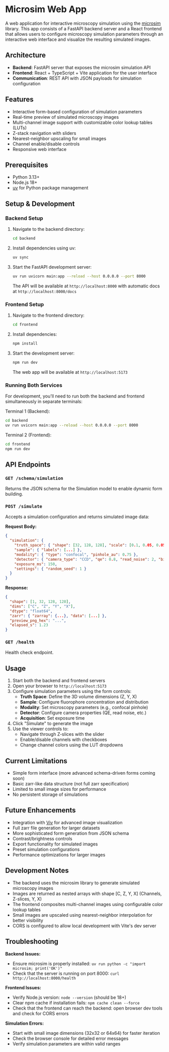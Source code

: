 # Microsim Web App

A web application for interactive microscopy simulation using the [microsim](https://github.com/pymmcore-plus/microsim) library. This app consists of a FastAPI backend server and a React frontend that allows users to configure microscopy simulation parameters through an interactive web interface and visualize the resulting simulated images.

## Architecture

- **Backend**: FastAPI server that exposes the microsim simulation API
- **Frontend**: React + TypeScript + Vite application for the user interface
- **Communication**: REST API with JSON payloads for simulation configuration

## Features

- Interactive form-based configuration of simulation parameters
- Real-time preview of simulated microscopy images
- Multi-channel image support with customizable color lookup tables (LUTs)
- Z-stack navigation with sliders
- Nearest-neighbor upscaling for small images
- Channel enable/disable controls
- Responsive web interface

## Prerequisites

- Python 3.13+
- Node.js 18+
- [uv](https://docs.astral.sh/uv/) for Python package management

## Setup & Development

### Backend Setup

1. Navigate to the backend directory:

   ```bash
   cd backend
   ```

2. Install dependencies using uv:

   ```bash
   uv sync
   ```

3. Start the FastAPI development server:

   ```bash
   uv run uvicorn main:app --reload --host 0.0.0.0 --port 8000
   ```

   The API will be available at `http://localhost:8000` with automatic docs at `http://localhost:8000/docs`

### Frontend Setup

1. Navigate to the frontend directory:

   ```bash
   cd frontend
   ```

2. Install dependencies:

   ```bash
   npm install
   ```

3. Start the development server:

   ```bash
   npm run dev
   ```

   The web app will be available at `http://localhost:5173`

### Running Both Services

For development, you'll need to run both the backend and frontend simultaneously in separate terminals:

Terminal 1 (Backend):

```bash
cd backend
uv run uvicorn main:app --reload --host 0.0.0.0 --port 8000
```

Terminal 2 (Frontend):

```bash
cd frontend
npm run dev
```

## API Endpoints

### `GET /schema/simulation`

Returns the JSON schema for the Simulation model to enable dynamic form building.

### `POST /simulate`

Accepts a simulation configuration and returns simulated image data:

**Request Body:**

```json
{
  "simulation": {
    "truth_space": { "shape": [32, 128, 128], "scale": [0.1, 0.05, 0.05] },
    "sample": { "labels": [...] },
    "modality": { "type": "confocal", "pinhole_au": 0.75 },
    "detector": { "camera_type": "CCD", "qe": 0.8, "read_noise": 2, "bit_depth": 12 },
    "exposure_ms": 150,
    "settings": { "random_seed": 1 }
  }
}
```

**Response:**

```json
{
  "shape": [1, 32, 128, 128],
  "dims": ["C", "Z", "Y", "X"],
  "dtype": "float64",
  "zarr": { "zarray": {...}, "data": [...] },
  "preview_png_hex": "...",
  "elapsed_s": 1.23
}
```

### `GET /health`

Health check endpoint.

## Usage

1. Start both the backend and frontend servers
2. Open your browser to `http://localhost:5173`
3. Configure simulation parameters using the form controls:
   - **Truth Space**: Define the 3D volume dimensions (Z, Y, X)
   - **Sample**: Configure fluorophore concentration and distribution
   - **Modality**: Set microscopy parameters (e.g., confocal pinhole)
   - **Detector**: Configure camera properties (QE, read noise, etc.)
   - **Acquisition**: Set exposure time
4. Click "Simulate" to generate the image
5. Use the viewer controls to:
   - Navigate through Z-slices with the slider
   - Enable/disable channels with checkboxes
   - Change channel colors using the LUT dropdowns

## Current Limitations

- Simple form interface (more advanced schema-driven forms coming soon)
- Basic zarr-like data structure (not full zarr specification)
- Limited to small image sizes for performance
- No persistent storage of simulations

## Future Enhancements

- Integration with [Viv](https://github.com/hms-dbmi/viv) for advanced image visualization
- Full zarr file generation for larger datasets
- More sophisticated form generation from JSON schema
- Contrast/brightness controls
- Export functionality for simulated images
- Preset simulation configurations
- Performance optimizations for larger images

## Development Notes

- The backend uses the microsim library to generate simulated microscopy images
- Images are returned as nested arrays with shape [C, Z, Y, X] (Channels, Z-slices, Y, X)
- The frontend composites multi-channel images using configurable color lookup tables
- Small images are upscaled using nearest-neighbor interpolation for better visibility
- CORS is configured to allow local development with Vite's dev server

## Troubleshooting

**Backend Issues:**

- Ensure microsim is properly installed: `uv run python -c "import microsim; print('OK')"`
- Check that the server is running on port 8000: `curl http://localhost:8000/health`

**Frontend Issues:**

- Verify Node.js version: `node --version` (should be 18+)
- Clear npm cache if installation fails: `npm cache clean --force`
- Check that the frontend can reach the backend: open browser dev tools and check for CORS errors

**Simulation Errors:**

- Start with small image dimensions (32x32 or 64x64) for faster iteration
- Check the browser console for detailed error messages
- Verify simulation parameters are within valid ranges
